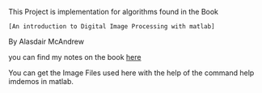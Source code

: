 This Project is implementation for algorithms found in the Book

	[An introduction to Digital Image Processing with matlab]

By Alasdair McAndrew

you can find my notes on the book [here](https://github.com/alla1101/BooksRepo/tree/master/Digital%20Image%20Processing%20using%20matlab)

You can get the Image Files used here with the help of the command
	help imdemos
in matlab.